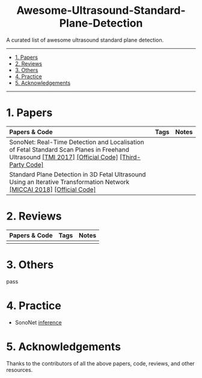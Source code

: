 <!--
 * @Author: Shuangchi He / Yulv
 * @Email: yulvchi@qq.com
 * @Date: 2022-03-18 00:27:15
 * @Motto: Entities should not be multiplied unnecessarily.
 * @LastEditors: Shuangchi He
 * @LastEditTime: 2022-03-19 16:51:15
 * @FilePath: /Awesome-Ultrasound-Standard-Plane-Detection/README.md
 * @Description: A curated list of awesome ultrasound standard plane detection.
 * Repository: https://github.com/Yulv-git/Awesome-Ultrasound-Standard-Plane-Detection
-->

<h1><center> Awesome-Ultrasound-Standard-Plane-Detection </center></h1>

A curated list of awesome ultrasound standard plane detection.

---

- [1. Papers](#1-papers)
- [2. Reviews](#2-reviews)
- [3. Others](#3-others)
- [4. Practice](#4-practice)
- [5. Acknowledgements](#5-acknowledgements)

---

# 1. Papers

| Papers & Code | Tags | Notes |
| :------------ | :--- | :---- |
| SonoNet: Real-Time Detection and Localisation of Fetal Standard Scan Planes in Freehand Ultrasound [[TMI 2017]](https://arxiv.org/pdf/1612.05601v2.pdf) [[Official Code]](https://github.com/baumgach/SonoNet-weights) [[Third-Party Code]](https://github.com/rdroste/SonoNet_PyTorch) | | |
| Standard Plane Detection in 3D Fetal Ultrasound Using an Iterative Transformation Network [[MICCAI 2018]](https://arxiv.org/pdf/1806.07486v2.pdf) [[Official Code]](https://github.com/yuanwei1989/plane-detection) | | |

# 2. Reviews

| Papers & Code | Tags | Notes |
| :------------ | :--- | :---- |
|               |      |       |

# 3. Others

pass

# 4. Practice

- SonoNet [inference](./src/SonoNet/inference.py)

# 5. Acknowledgements

Thanks to the contributors of all the above papers, code, reviews, and other resources.

